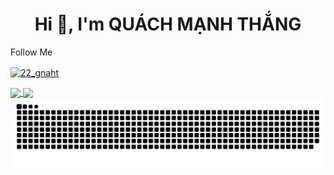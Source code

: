 <h1 align="center">Hi 👋, I'm QUÁCH MẠNH THẮNG</h1>




<p align="left">
<p>Follow Me</p>
<a href="https://codeforces.com/profile/22_gnaht" target="blank"><img align="center" src="https://raw.githubusercontent.com/rahuldkjain/github-profile-readme-generator/master/src/images/icons/Social/codeforces.svg" alt="22_gnaht" height="30" width="40" /></a>
</p>


<a href="https://github.com/qmthang22/github-readme-stats">
  <img height=200 align="center" src="https://github-readme-stats.vercel.app/api?username=qmthang22&theme=radical" />
</a>
<a href="https://github.com/qmthang22/convoychat">
  <img height=200 align="center" src="https://github-readme-stats.vercel.app/api/top-langs?username=qmthang22&layout=compact&langs_count=8&card_width=320&theme=radical" />
</a>

<div align="center">
  <img alt="snake eating my contributions" src="https://raw.githubusercontent.com/salesp07/salesp07/output/github-contribution-grid-snake.svg" />
</div>

